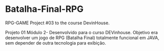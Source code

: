 # Batalha-Final-RPG
RPG-GAME Project #03 to the course DevinHouse.

Projeto 01 Módulo 2- Desenvolvido para o curso DEVinhouse. Objetivo era desenvolver um jogo de RPG (Batalha Final) totalmente funcional em JAVA, sem depender de outra tecnologia para exibição.
